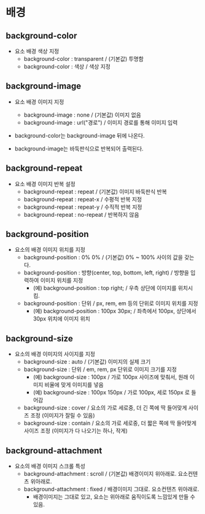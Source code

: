 # 배경

## background-color

- 요소 배경 색상 지정
  - background-color : transparent / (기본값) 투명함
  - background-color : 색상 / 색상 지정

## background-image

- 요소 배경 이미지 지정
  - background-image : none / (기본값) 이미지 없음
  - background-image : url("경로") / 이미지 경로를 통해 이미지 입력

- background-color는 background-image 뒤에 나온다.

- background-image는 바둑판식으로 반복되어 출력된다.

## background-repeat

- 요소 배경 이미지 반복 설정
  - background-repeat : repeat / (기본값) 이미지 바둑판식 반복
  - background-repeat : repeat-x / 수평적 반복 지정 
  - background-repeat : repeat-y / 수직적 반복 지정
  - background-repeat : no-repeat / 반복하지 않음

## background-position

- 요소의 배경 이미지 위치를 지정
  - background-position : 0% 0% / (기본값) 0% ~ 100% 사이의 값을 갖는다.
  - background-position : 방향(center, top, bottom, left, right) / 방향을 입력하여 이미지 위치를 지정
    - (예) background-position : top right; / 우측 상단에 이미지를 위치시킴.
  - background-position : 단위 / px, rem, em 등의 단위로 이미지 위치를 지정
    - (예) background-position : 100px 30px; / 좌측에서 100px, 상단에서 30px 위치에 이미지 위치

## background-size

- 요소의 배경 이미지의 사이지를 지정
  - background-size : auto / (기본값) 이미지의 실제 크기
  - background-size : 단위 / em, rem, px 단위로 이미지 크기를 지정
    - (예) background-size : 100px / 가로 100px 사이즈에 맞춰서, 원래 이미지 비율에 맞게 이미지를 넣음
    - (예) background-size : 100px 150px / 가로 100px, 세로 150px 로 들어감
  - background-size : cover / 요소의 가로 세로중, 더 긴 쪽에 딱 들어맞게 사이즈 조정 (이미지가 잘릴 수 있음)
  - background-size : contain / 요소의 가로 세로중, 더 짧은 쪽에 딱 들어맞게 사이즈 조정 (이미지가 다 나오기는 하나, 작게)

## background-attachment

- 요소의 배경 이미지 스크롤 특성
  - background-attachment : scroll / (기본값) 배경이미지 위아래로. 요소컨텐츠 위아래로.
  - background-attachment : fixed / 배경이미지 그대로. 요소컨텐츠 위아래로.
    - 배경이미지는 그대로 있고, 요소는 위아래로 움직이도록 느낌있게 만들 수 있음.